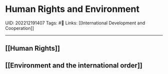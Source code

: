 # Human Rights and Environment
UID: 202212191407
Tags: #🌲 
Links: [[International Development and Cooperation]]

----
## [[Human Rights]]

## [[Environment and the international order]]